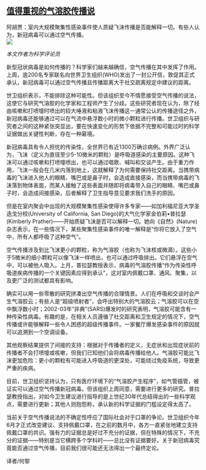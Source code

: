 <!--1594846379000-->
[值得重视的气溶胶传播说](https://cn.ft.com/story/001088558?full=y)
------

<div></div><div class="story-lead">阿胡贾：室内大规模聚集性感染事件使人质疑飞沫传播是否能解释一切。有些人认为，新冠病毒可以通过空气传播。</div><div class=" story-image image"><img src="https://thumbor.ftacademy.cn/unsafe/1340x754/https://thumbor.ftacademy.cn/unsafe/picture/2/000095882_piclink.jpg"></div><div class="story-body"><div id="story-body-container"><p><i>本文作者为科学评论员</i></p><p>新型冠状病毒是如何传播的？科学家们越来越确信，空气传播在其中发挥了作用。上周，逾200名专家联名向世界卫生组织(WHO)发出了一封公开信，敦促其正式承认，新冠病毒可以通过空气传播且传播距离大于社交疏离规定中建议的距离。</p><p>世卫组织表示，不能排除这种可能性。但该组织至今不情愿接受空气传播的说法，这使它与研究气溶胶的化学家和工程师产生了分歧。这些研究者现在认为，除了经由咳嗽和打喷嚏时喷出的较大唾液和粘液飞沫传播这一通常公认的传播途径之外，新冠病毒还能够通过可以在气流中悬浮数小时的微小颗粒进行传播。世卫组织与研究者之间的这种紧张突显出，要在快速变化的形势下依据不完整和可能过时的科学证据做出关键性判断，存在一种窘境。</p><p>新冠病毒具有令人担忧的传染性，全世界已有近1300万确诊病例。外界广泛认为，飞沫（定义为直径至少5-10微米的颗粒）是呼吸道感染的主要原因。这种飞沫可以通过咳嗽和打喷嚏喷出，也可以通过唱歌、喊叫和交谈产生。由于重力作用，飞沫一般会在几米内落到地上，这就解释了为何需要保持社交距离。当携带病毒的飞沫进入他人的眼睛、嘴巴或是鼻子时，会造成直接感染，而当携带病毒的飞沫落到物体表面，而某人接触了这些表面并随即将病毒带入自己的眼睛、嘴巴或鼻子时，会造成间接感染，后者解释了卫生指导意见要求我们洗手的原因。</p><div  data-o-ads-name="mpu-middle1" class="o-ads in-article-advert" data-o-ads-formats-default="false"  data-o-ads-formats-small="FtcMobileMpu"  data-o-ads-formats-medium="FtcMpu" data-o-ads-formats-large="FtcMpu" data-o-ads-formats-extra="FtcMpu" data-o-ads-targeting="cnpos=middle1;" data-cy='[{"devices":["PC","iPhoneWeb","AndroidWeb","iPhoneApp","AndroidApp"],"pattern":"MPU","position":"Middle1","container":"mpuInStory"}]'></div><p>但是在室内聚会中出现的大规模聚集性感染使得许多专家——如加利福尼亚大学圣迭戈分校(University of California, San Diego)的大气化学家金伯莉•普拉瑟(Kimberly Prather)——开始质疑飞沫是否可以解释一切。她向《自然》(Nature)杂志表示，在一些情况下，某些聚集性感染事件的唯一解释是“你将它放入了空气中，所有人都呼吸了这种空气”。</p><p>空气传播涉及到比飞沫更小的颗粒，称为气溶胶（也称为飞沫核或微滴）。这些小于5微米的细小颗粒可以像飞沫一样喷出，也可以通过呼吸排出。它们悬浮在空气中，可以被他人吸入。上月，普拉瑟教授表示，病毒的气溶胶传播“作为传染性呼吸道疾病传播的一个关键因素应得到承认”，这对室内佩戴口罩、通风、聚集，以及更广泛的测试都具有影响。</p><p>确实可以用一些零散的研究拼凑出空气传播的合理情景。人们在呼吸和交谈时会产生气溶胶云；有些人是“超级喷射者”，会呼出特别大的气溶胶云；气溶胶可以在空中飘浮数小时；2002-03年“非典”(SARS)爆发时的研究表明，气溶胶可能含有一种传染性病毒。有趣的是，在相关人员遵循了社交距离和卫生规定的情况下，空气传播或许能够解释一些令人困惑的超级传播事件。一家餐厅爆发感染事件的原因就可以追溯到一个空调设备。</p><p>其他观察结果提供了间接的支持：根据对于传播者的定义，无症状和出现症状前的传播者不会打喷嚏或咳嗽，但我们已知他们会将病毒传播给他人。气溶胶可能比飞沫更加危险：更小的颗粒有可能进入呼吸道的更深处，可能绕过免疫系统，导致更严重的疾病。</p><p>目前，世卫组织坚持认为，只有医疗环境下的“气溶胶产生程序”，如气管插管，被证实可以通过空气传播新冠病毒。但该组织上周同意，需要进行更多的研究。普拉瑟教授指出，对如今卫生建议进行指导的是上世纪30年代总结得出的一些科学观点，需要进行更新；其他人则抱怨称，承认新的科学证据的门槛设定得太高了。</p><p>当前关于空气传播说法的不确定性呼应了国际社会对于口罩的争论。世卫组织今年6月才正式改变建议、支持佩戴口罩，在之前的数月中，各方一直紧张地建立支持佩戴口罩的共识。强有力的证据总是好过不充分的证据，但在特殊的情况下，不充分的证据——特别是当它横跨多个学科时——总比没有证据要好。关于新冠病毒究竟能否通过空气传播，目前我们很可能还无法得出一个最终定论。</p><div data-o-ads-name="mpu-middle2" class="o-ads in-article-advert" data-o-ads-formats-default="false"  data-o-ads-formats-small="FtcMobileMpu"  data-o-ads-formats-medium="false" data-o-ads-formats-large="false" data-o-ads-formats-extra="false" data-o-ads-targeting="cnpos=middle2;" data-cy='[{"devices":["iPhoneWeb","AndroidWeb","iPhoneApp","AndroidApp"],"pattern":"MPU","position":"Middle2","container":"mpuInStory"}]'></div><p>译者/何黎</p></div><div class="clearfloat"></div></div>
